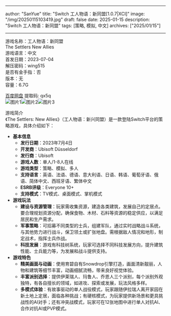 
---
author: "SanYue"
title: "Switch 工人物语：新同盟[1.0.7|XCI]"
image: "/img/20250115103419.jpg"
draft: false
date: 2025-01-15
description: "Switch 工人物语：新同盟"
tags: [策略, 模拟, 中文]
archives: ["2025/01/15"]

---

游戏名称：工人物语：新同盟   
The Settlers New Allies    
游戏语言：中文  
首发日期：2023-07-04  
解压密码：wing515  
是否有金手指：否  
版本：无   
容量：6.7G

[百度网盘](https://pan.baidu.com/s/1n6zTAM866basxkTU5CMFbg) 提取码: qx5q  
![图片1](/img/841a70.jpg)![图片2](/img/963427.jpg)![图片3](/img/b5ca40.jpg)  

游戏简介  
《The Settlers: New Allies》（工人物语：新兴同盟）是一款登陆Switch平台的策略游戏，具体介绍如下：
- **基本信息**
    - **发行日期**：2023年7月4日
    - **开发商**：Ubisoft Düsseldorf
    - **发行商**：Ubisoft
    - **游戏人数**：单人/1-8人在线
    - **游戏类型**：策略、模拟、多人
    - **支持语言**：英语、法语、德语、意大利语、日语、韩语、葡萄牙语、俄语、简体中文、西班牙语、繁体中文
    - **ESRB评级**：Everyone 10+
    - **支持模式**：TV模式、桌面模式、掌机模式
- **游戏玩法**
    - **建设与资源管理**：玩家需收集资源，建造各类建筑，发展自己的定居点。要合理规划资源分配，确保食物、木材、石料等资源的稳定供应，以满足居民和生产需求。
    - **军事策略**：可招募不同类型的士兵，组建军队，通过实时战略战斗系统，与其他势力进行战斗，保卫领土或扩张地盘。需根据敌人情况和地形，制定战术，指挥士兵作战。
    - **科技发展**：游戏有科技树系统，玩家可选择不同科技发展方向，提升建筑性能、士兵能力等，为发展和战斗提供支持。
- **游戏特色**
    - **精美画面与动画**：使用育碧自有Snowdrop引擎打造，画面清新靓丽，人物和建筑等细节丰富，动画细腻流畅，带来良好视觉体验。
    - **丰富派别选择**：提供伊莱瑞人、玛鲁人、乔恩人三个派别，每个派别外观独特，有各自擅长的领域，如进攻、探索或发展，玩法风格多样。
    - **多模式体验**：有故事驱动的单人战役模式，玩家跟随伊拉瑞人离开家园在新土地上定居，面临各种挑战；有硬核模式，为玩家提供新场景和更具挑战性的AI对手；还有冲突战模式，玩家可在12张地图中进行单人对抗AI、合作对抗AI或PVP模式。
